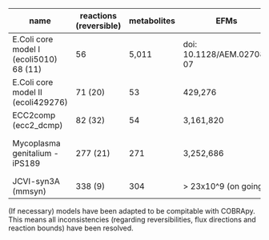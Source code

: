 
| name | reactions (reversible) | metabolites | EFMs | Reference
| ------------- | ------------- | ------------- | ------------- | ------------- |
| E.Coli core model I  (ecoli5010)  68 (11) | 56 | 5,011 | doi: 10.1128/AEM.02708-07|
| E.Coli core model II (ecoli429276)  | 71 (20) | 53 | 429,276 | doi: 10.1128/AEM.02708-07|
| ECC2comp  (ecc2_dcmp) | 82 (32) | 54  | 3,161,820 | doi: 10.1038/srep39647 |
| Mycoplasma genitalium - iPS189 | 277 (21) | 271 | 3,252,686 | doi: 10.1371/journal.pcbi.1005036, doi: 10.1371/journal.pcbi.1000285 |
| JCVI-syn3A (mmsyn) | 338 (9) | 304 | > 23x10^9 (on going) | doi: 10.7554/eLife.36842 |

(If necessary) models have been adapted to be compitable with COBRApy. This means all inconsistencies (regarding reversibilities, flux directions and reaction bounds) have been resolved.
